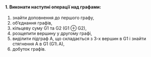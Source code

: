 #### 1. Виконати наступні операції над графами:

1. знайти доповнення до першого графу,
2. об’єднання графів,
3. кільцеву суму G1 та G2 (G1 ⊕ G2),
4. розщепити вершину у другому графі,
5. виділити підграф А, що складається з 3-х вершин в G1 і знайти
   стягнення А в G1 (G1\ A),
6. добуток графів.
